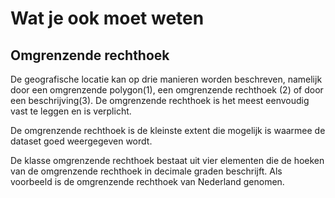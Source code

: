 # Wat je ook moet weten

## Omgrenzende rechthoek
De geografische locatie kan op drie manieren worden beschreven, namelijk door een omgrenzende polygon(1), een omgrenzende rechthoek (2) of door een beschrijving(3). De omgrenzende rechthoek is het meest eenvoudig vast te leggen en is verplicht.


De omgrenzende rechthoek is de kleinste extent die mogelijk is waarmee de dataset goed weergegeven wordt.


De klasse omgrenzende rechthoek bestaat uit vier elementen die de hoeken van de omgrenzende rechthoek in decimale graden beschrijft. Als voorbeeld is de omgrenzende rechthoek van Nederland genomen.
